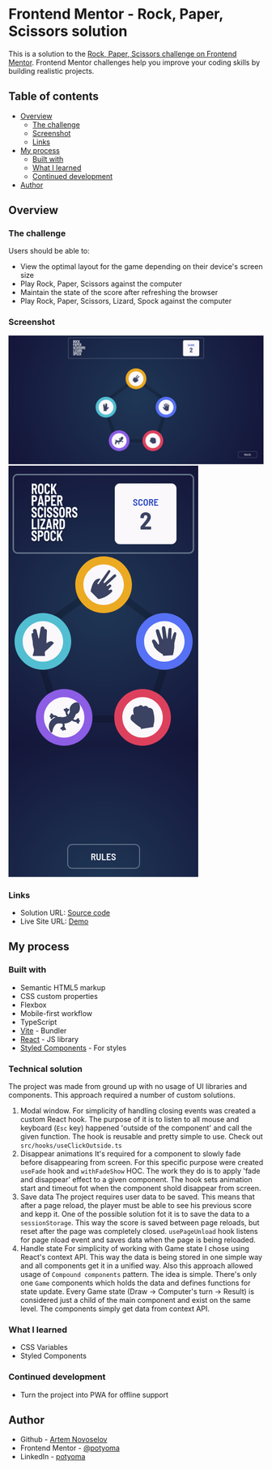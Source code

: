 # Frontend Mentor - Rock, Paper, Scissors solution

This is a solution to the [Rock, Paper, Scissors challenge on Frontend Mentor](https://www.frontendmentor.io/challenges/rock-paper-scissors-game-pTgwgvgH). Frontend Mentor challenges help you improve your coding skills by building realistic projects.

## Table of contents

- [Overview](#overview)
  - [The challenge](#the-challenge)
  - [Screenshot](#screenshot)
  - [Links](#links)
- [My process](#my-process)
  - [Built with](#built-with)
  - [What I learned](#what-i-learned)
  - [Continued development](#continued-development)
- [Author](#author)

## Overview



### The challenge

Users should be able to:

- View the optimal layout for the game depending on their device's screen size
- Play Rock, Paper, Scissors against the computer
- Maintain the state of the score after refreshing the browser
- Play Rock, Paper, Scissors, Lizard, Spock against the computer

### Screenshot

![](./Preview%20Rock%20Paper%20Scissors%20Lizard%20Spoke.png)  
![](./Preview%20Mobile%20Rock%20Paper%20Scissors%20Lizard%20Spoke.png)

### Links

- Solution URL: [Source code](https://github.com/potyoma/rock-paper-scissors)
- Live Site URL: [Demo](https://rock-paper-scissors-jade-zeta.vercel.app/)

## My process

### Built with

- Semantic HTML5 markup
- CSS custom properties
- Flexbox
- Mobile-first workflow
- TypeScript
- [Vite](https://vitejs.dev/) - Bundler
- [React](https://reactjs.org/) - JS library
- [Styled Components](https://styled-components.com/) - For styles

### Technical solution

The project was made from ground up with no usage of UI libraries and components. This approach required a number of custom solutions.

1. Modal window.
   For simplicity of handling closing events was created a custom React hook. The purpose of it is to listen to all mouse and keyboard (`Esc` key) happened 'outside of the component' and call the given function. The hook is reusable and pretty simple to use. Check out `src/hooks/useClickOutside.ts`
3. Disappear animations
   It's required for a component to slowly fade before disappearing from screen. For this specific purpose were created `useFade` hook and `withFadeShow` HOC. The work they do is to apply 'fade and disappear' effect to a given component. The hook sets animation start and timeout fot when the component shold disappear from screen.  
4. Save data
   The project requires user data to be saved. This means that after a page reload, the player must be able to see his previous score and kepp it. One of the possible solution fot it is to save the data to a `sessionStorage`. This way the score is saved between page reloads, but reset after the page was completely closed. `usePageUnload` hook listens for page nload event and saves data when the page is being reloaded. 
5. Handle state
   For simplicity of working with Game state I chose using React's context API. This way the data is being stored in one simple way and all components get it in a unified way. Also this approach allowed usage of `Compound components` pattern. The idea is simple. There's only one `Game` components which holds the data and defines functions for state update. Every Game state (Draw -> Computer's turn -> Result) is considered just a child of the main component and exist on the same level. The components simply get data from context API.
   

### What I learned

- CSS Variables
- Styled Components

### Continued development

- Turn the project into PWA for offline support

## Author

- Github - [Artem Novoselov](https://github.com/potyoma)
- Frontend Mentor - [@potyoma](https://www.frontendmentor.io/profile/potyoma)
- LinkedIn - [potyoma](https://linkedin.com/in/potyoma)
